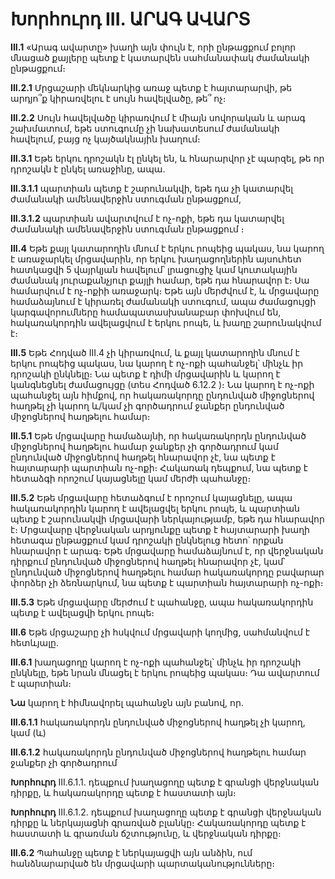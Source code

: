 # Խորհուրդ III. ԱՐԱԳ ԱՎԱՐՏ

**III.1** «Արագ ավարտը» խաղի այն փուլն է, որի ընթացքում բոլոր մնացած քայլերը պետք է կատարվեն սահմանափակ ժամանակի ընթացքում։

**III.2.1** Մրցաշարի մեկնարկից առաջ պետք է հայտարարվի, թե արդյո՞ք կիրառվելու է սույն հավելվածը, թե՞ ոչ։

**III.2.2** Սույն հավելվածը կիրառվում է միայն սովորական և արագ շախմատում, եթե ստուգումը չի նախատեսում ժամանակի հավելում, բայց ոչ կայծակնային խաղում։

**III.3.1** Եթե երկու դրոշակն էլ ընկել են, և հնարարվոր չէ պարզել, թե որ դրոշակն է ընկել առաջինը, ապա․

**III.3.1.1** պարտիան պետք է շարունակվի, եթե դա չի կատարվել ժամանակի ամենավերջին ստուգման ընթացքում,

**III.3.1.2** պարտիան ավարտվում է ոչ-ոքի, եթե դա կատարվել ժամանակի ամենավերջին ստուգման ընթացքում ։

**III.4** Եթե քայլ կատարողին մնում է երկու րոպեից պակաս, նա կարող է առաջարկել մրցավարին, որ երկու խաղացողներին այսուհետ հատկացվի 5 վայրկյան հավելում՝ լրացուցիչ կամ կուտակային ժամանակ յուրաքանչյուր քայլի համար, եթե դա հնարավոր է։ Սա համարվում է ոչ-ոքիի առաջարկ։ Եթե այն մերժվում է, և մրցավարը համաձայնում է կիրառել ժամանակի ստուգում, ապա ժամացույցի կարգավորումները համապատասխանաբար փոխվում են, հակառակորդին ավելացվում է երկու րոպե, և խաղը շարունակվում է։

**III.5** Եթե Հոդված III.4 չի կիրառվում, և քայլ կատարողին մնում է երկու րոպեից պակաս, նա կարող է ոչ-ոքի պահանջել՝ մինչև իր դրոշակի ընկնելը։ Նա պետք է դիմի մրցավարին և կարող է կանգնեցնել ժամացույցը (տես Հոդված 6.12.2 )։ Նա կարող է ոչ-ոքի պահանջել այն հիմքով, որ հակառակորդը ընդունված միջոցներով հաղթել չի կարող և/կամ չի գործադրում ջանքեր ընդունված միջոցներով հաղթելու համար։

**III.5.1** Եթե մրցավարը համաձայնի, որ հակառակորդն ընդունված միջոցներով հաղթելու համար ջանքեր չի գործադրում կամ ընդունված միջոցներով հաղթել հնարավոր չէ, նա պետք է հայտարարի պարտիան ոչ-ոքի։ Հակառակ դեպքում, նա պետք է հետաձգի որոշում կայացնելը կամ մերժի պահանջը։

**III.5.2** Եթե մրցավարը հետաձգում է որոշում կայացնելը, ապա հակառակորդին կարող է ավելացվել երկու րոպե, և պարտիան պետք է շարունակվի մրցավարի ներկայությամբ, եթե դա հնարավոր է։ Մրցավարը վերջնական արդյունքը պետք է հայտարարի խաղի հետագա ընթացքում կամ դրոշակի ընկնելուց հետո՝ որքան հնարավոր է արագ։ Եթե մրցավարը համաձայնում է, որ վերջնական դիրքում ընդունված միջոցներով հաղթել հնարավոր չէ, կամ՝ ընդունված միջոցներով հաղթելու համար հակառակորդը բավարար փորձեր չի ձեռնարկում, նա պետք է պարտիան հայտարարի ոչ-ոքի։

**III.5.3** Եթե մրցավարը մերժում է պահանջը, ապա հակառակորդին պետք է ավելացվի երկու րոպե։

**III.6** Եթե մրցաշարը չի հսկվում մրցավարի կողմից, սահմանվում է հետևյալը․

**III.6.1** խաղացողը կարող է ոչ-ոքի պահանջել՝ մինչև իր դրոշակի ընկնելը, եթե նրան մնացել է երկու րոպեից պակաս։ Դա ավարտում է պարտիան։

**Նա** կարող է հիմնավորել պահանջն այն բանով, որ․

**III.6.1.1** հակառակորդն ընդունված միջոցներով հաղթել չի կարող, կամ (և)

**III.6.1.2** հակառակորդն ընդունված միջոցներով հաղթելու համար ջանքեր չի գործադրում

**Խորհուրդ** III.6.1.1. դեպքում խաղացողը պետք է գրանցի վերջնական դիրքը, և հակառակորդը պետք է հաստատի այն։

**Խորհուրդ** III.6.1.2. դեպքում խաղացողը պետք է գրանցի վերջնական դիրքը և ներկայացնի գրառված բլանկը։ Հակառակորդը պետք է հաստատի և գրառման ճշտությունը, և վերջնական դիրքը։

**III.6.2** Պահանջը պետք է ներկայացվի այն անձին, ում հանձնարարված են մրցավարի պարտականությունները։
